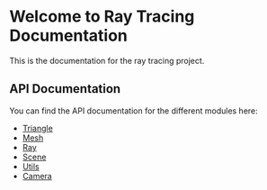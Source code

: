 # Welcome to Ray Tracing Documentation

This is the documentation for the ray tracing project.

## API Documentation

You can find the API documentation for the different modules here:

- [Triangle](models/triangle.md)
- [Mesh](models/mesh.md)
- [Ray](core/ray.md)
- [Scene](core/scene.md)
- [Utils](core/utils.md)
- [Camera](core/camera.md)